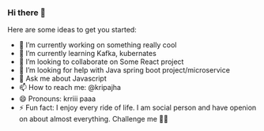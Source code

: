 ### Hi there 👋


Here are some ideas to get you started:

- 🔭 I’m currently working on something really cool
- 🌱 I’m currently learning Kafka, kubernates
- 👯 I’m looking to collaborate on Some React project
- 🤔 I’m looking for help with Java spring boot project/microservice
- 💬 Ask me about Javascript
- 📫 How to reach me: @kripajha
- 😄 Pronouns: krriii paaa
- ⚡ Fun fact: I enjoy every ride of life. I am social person and have openion on about almost everything. Challenge me 🤘🏻

